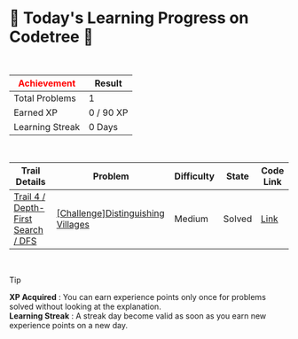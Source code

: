 # 🌲 Today's Learning Progress on Codetree 🌲

<br />

| <span style="color:red;display:block;text-align:center;"> **Achievement**</span> | Result |
|---|---|
|Total Problems| 1 |
| Earned XP | 0 / 90 XP |
| Learning Streak | 0 Days |

<br />

|Trail Details|Problem|Difficulty|State|Code Link|
|---|---|---|---|---|
|[Trail 4 / Depth-First Search / DFS](https://www.codetree.ai/trail-info/intermediate-low/)|[[Challenge]Distinguishing Villages](https://www.codetree.ai/trails/complete/curated-cards/challenge-seperate-village/)|Medium|Solved|[Link](https://github.com/Bobbybrojo/DSA/blob/main/251029/Distinguishing%20Villages/seperate-village.py)|


<br />

> [!TIP]
> **XP Acquired** : You can earn experience points only once for problems solved without looking at the explanation.  
> **Learning Streak** : A streak day become valid as soon as you earn new experience points on a new day.

